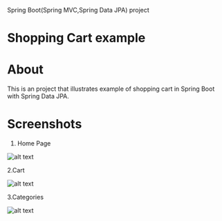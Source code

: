 Spring Boot(Spring MVC,Spring Data JPA) project

Shopping Cart example
================

About
================
This is an project that illustrates example of shopping cart in Spring Boot with Spring Data JPA.

Screenshots
================

1. Home Page

![alt text](https://res.cloudinary.com/gruja90/image/upload/v1523280825/home.png)

2.Cart

![alt text](https://res.cloudinary.com/gruja90/image/upload/v1523280825/cart.png)

3.Categories

![alt text](https://res.cloudinary.com/gruja90/image/upload/v1523280825/categories.png)
